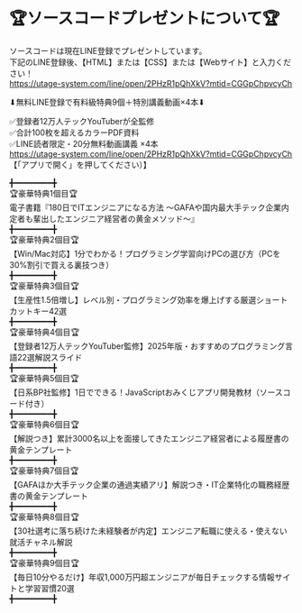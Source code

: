 # 🏆ソースコードプレゼントについて🏆

ソースコードは現在LINE登録でプレゼントしています。  
下記のLINE登録後、【HTML】または【CSS】または【Webサイト】と入力ください！  
https://utage-system.com/line/open/2PHzR1pQhXkV?mtid=CGGpChpvcyCh  
  
⬇︎無料LINE登録で有料級特典9個＋特別講義動画×4本⬇︎  
  
✅登録者12万人テックYouTuberが全監修  
✅合計100枚を超えるカラーPDF資料  
✅LINE読者限定・20分無料動画講義 ×4本  
https://utage-system.com/line/open/2PHzR1pQhXkV?mtid=CGGpChpvcyCh  
【「アプリで開く」を押してください）】  
   
╋━━━━━━━━╋  
🏆豪華特典1個目🏆  
電子書籍『180日でITエンジニアになる方法 〜GAFAや国内最大手テック企業内定者も輩出したエンジニア経営者の黄金メソッド〜』  
╋━━━━━━━━╋  
🏆豪華特典2個目🏆  
【Win/Mac対応】1分でわかる！プログラミング学習向けPCの選び方（PCを30%割引で買える裏技つき）  
╋━━━━━━━━╋  
🏆豪華特典3個目🏆  
【生産性1.5倍増し】レベル別・プログラミング効率を爆上げする厳選ショートカットキー42選  
╋━━━━━━━━╋  
🏆豪華特典4個目🏆  
【登録者12万人テックYouTuber監修】2025年版・おすすめのプログラミング言語22選解説スライド  
╋━━━━━━━━╋  
🏆豪華特典5個目🏆  
【日系BP社監修】1日でできる！JavaScriptおみくじアプリ開発教材（ソースコード付き）  
╋━━━━━━━━╋  
🏆豪華特典6個目🏆  
【解説つき】累計3000名以上を面接してきたエンジニア経営者による履歴書の黄金テンプレート  
╋━━━━━━━━╋  
🏆豪華特典7個目🏆  
【GAFAほか大手テック企業の通過実績アリ】解説つき・IT企業特化の職務経歴書の黄金テンプレート  
╋━━━━━━━━╋  
🏆豪華特典8個目🏆  
【30社選考に落ち続けた未経験者が内定】エンジニア転職に使える・使えない就活チャネル解説  
╋━━━━━━━━╋  
🏆豪華特典9個目🏆  
【毎日10分やるだけ】年収1,000万円超エンジニアが毎日チェックする情報サイトと学習習慣20選  
╋━━━━━━━━╋      